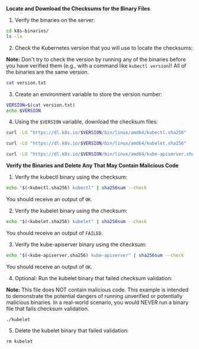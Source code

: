 **Locate and Download the Checksums for the Binary Files**

 1. Verify the binaries on the server:
```bash
cd k8s-binaries/
ls -la
```
 2. Check the Kubernetes version that you will use to locate the
    checksums:

**Note:** Don't try to check the version by running any of the binaries before you have verified them (e.g., with a command like ```kubectl version```)! All of the binaries are the same version.
```bash
cat version.txt
```
 3. Create an environment variable to store the version number:
```bash
VERSION=$(cat version.txt)
echo $VERSION
```
 4. Using the ```$VERSION``` variable, download the checksum files:
```bash
curl -LO "https://dl.k8s.io/$VERSION/bin/linux/amd64/kubectl.sha256"

curl -LO "https://dl.k8s.io/$VERSION/bin/linux/amd64/kubelet.sha256"

curl -LO "https://dl.k8s.io/$VERSION/bin/linux/amd64/kube-apiserver.sha256"
```
**Verify the Binaries and Delete Any That May Contain Malicious Code**

 1. Verify the kubectl binary using the checksum:
```bash
echo "$(<kubectl.sha256) kubectl" | sha256sum --check
```
You should receive an output of ```OK```.

 2. Verify the kubelet binary using the checksum:
```bash
echo "$(<kubelet.sha256) kubelet" | sha256sum --check
```
You should receive an output of ```FAILED```.

 3. Verify the kube-apiserver binary using the checksum:
```bash
echo "$(<kube-apiserver.sha256) kube-apiserver" | sha256sum --check
```
You should receive an output of ```OK```.

 4. Optional: Run the kubelet binary that failed checksum validation:

**Note:** This file does NOT contain malicious code. This example is intended to demonstrate the potential dangers of running unverified or potentially malicious binaries. In a real-world scenario, you would NEVER run a binary file that fails checksum validation.
```
./kubelet
```
 5. Delete the kubelet binary that failed validation:
```
rm kubelet
```

